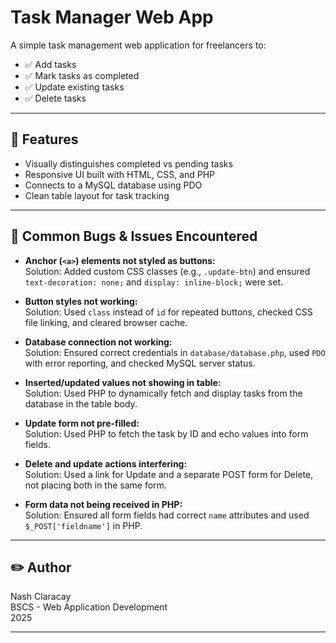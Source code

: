 # Task Manager Web App

A simple task management web application for freelancers to:

- ✅ Add tasks
- ✅ Mark tasks as completed
- ✅ Update existing tasks
- ✅ Delete tasks

---

## 📌 Features

- Visually distinguishes completed vs pending tasks
- Responsive UI built with HTML, CSS, and PHP
- Connects to a MySQL database using PDO
- Clean table layout for task tracking

---

## 🐞 Common Bugs & Issues Encountered

- **Anchor (`<a>`) elements not styled as buttons:**  
  Solution: Added custom CSS classes (e.g., `.update-btn`) and ensured `text-decoration: none;` and `display: inline-block;` were set.

- **Button styles not working:**  
  Solution: Used `class` instead of `id` for repeated buttons, checked CSS file linking, and cleared browser cache.

- **Database connection not working:**  
  Solution: Ensured correct credentials in `database/database.php`, used `PDO` with error reporting, and checked MySQL server status.

- **Inserted/updated values not showing in table:**  
  Solution: Used PHP to dynamically fetch and display tasks from the database in the table body.

- **Update form not pre-filled:**  
  Solution: Used PHP to fetch the task by ID and echo values into form fields.

- **Delete and update actions interfering:**  
  Solution: Used a link for Update and a separate POST form for Delete, not placing both in the same form.

- **Form data not being received in PHP:**  
  Solution: Ensured all form fields had correct `name` attributes and used `$_POST['fieldname']` in PHP.

---

## ✏️ Author

Nash Claracay  
BSCS - Web Application Development  
2025

---